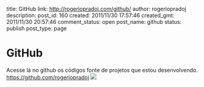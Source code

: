 title: GitHub
link: http://rogeriopradoj.com/github/
author: rogeriopradoj
description: 
post_id: 160
created: 2011/11/30 17:57:46
created_gmt: 2011/11/30 20:57:46
comment_status: open
post_name: github
status: publish
post_type: page

# GitHub

Acesse lá no github os códigos fonte de projetos que estou desenvolvendo. <https://github.com/rogeriopradoj> ![](https://a248.e.akamai.net/assets.github.com/images/modules/header/logov6-hover.svg)
